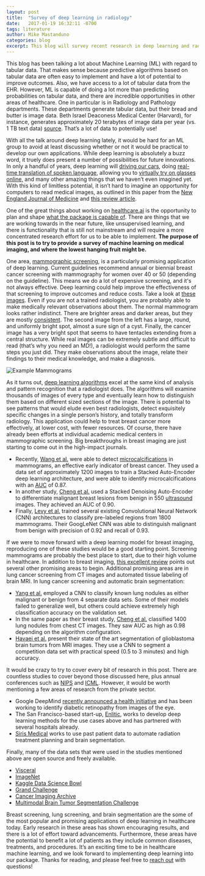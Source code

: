 ```yaml
---
layout: post
title:  "Survey of deep learning in radiology"
date:   2017-01-19 16:32:11 -0700
tags: literature
author: Mike Mastanduno
categories: blog
excerpt: This blog will survey recent research in deep learning and radiology.
---
```


This blog has been talking a lot about Machine Learning (ML) with regard to tabular data. That makes sense because predictive algorithms based on tabular data are often easy to implement and have a lot of potential to improve outcomes. Also, we have access to a lot of tabular data from the EHR.  However, ML is capable of doing a lot more than predicting probabilities on tabular data, and there are incredible opportunities in other areas of healthcare. One in particular is in Radiology and Pathology departments. These departments generate tabular data, but their bread and butter is image data. Beth Israel Deaconess Medical Center (Harvard), for instance, generates approximately 20 terabytes of image data per year (vs. 1 TB text data) [source](http://geekdoctor.blogspot.com/2011/04/cost-of-storing-patient-records.html). That’s a lot of data to potentially use!


With all the talk around deep learning lately, it would be hard for an ML group to avoid at least discussing whether or not it would be practical to develop our own applications. While deep learning is absolutely a buzz word, it truely does present a number of possibilities for future innovations. In only a handful of years, deep learning will [driving our cars](https://www.tesla.com/autopilot), doing [real-time translation of spoken language](http://www.nytimes.com/2016/12/14/magazine/the-great-ai-awakening.html?smid=pl-share&_r=0), allowing you to [virtually try on glasses online](https://www.ditto.com/), and many other amazing things that we haven’t even imagined yet. With this kind of limitless potential, it isn’t hard to imagine an opportunity for computers to read medical images, as outlined in this paper from the [New England Journal of Medicine](http://www.nejm.org/doi/full/10.1056/NEJMp1606181) and [this review article](http://ieeexplore.ieee.org/ielx7/6221020/6363502/07801947.pdf?tp=&arnumber=7801947&isnumber=6363502).


One of the great things about working on [healthcare.ai](/) is the opportunity to plan and shape [what the package is capable of](/blog/2016/12/21/which-algorithms-are-in-healthcareai/). There are things that we are working towards in the near future, like unsupervised learning, and there is functionality that is still not mainstream and will require a more concentrated research effort for us to be able to implement. **The purpose of this post is to try to provide a survey of machine learning on medical imaging, and where the lowest hanging fruit might be.**


One area, [mammographic screening](https://www.cancer.gov/types/breast/mammograms-fact-sheet#q1), is a particularly promising application of deep learning. Current guidelines recommend annual or biennial breast cancer screening with mammography for women over 40 or 50 (depending on the guideline). This means we do a lot of expensive screening, and it's not always effective. Deep learning could help improve the effectiveness of that screening to improve outcomes and reduce costs. Take a look at [these images](http://ashevillegynecologywellness.com/wp-content/uploads/2016/05/MammoGram-Seriesshow.jpg). Even if you are not a trained radiologist, you are probably able to make medically relevant observations about them. The normal mammogram looks rather indistinct. There are brighter areas and darker areas, but they are mostly [consistent](http://www.facingourrisk.org/our-role-and-impact/advocacy/documents/breast-screening-comparison-chart.pdf). The second image from the left has a large, round, and uniformly bright spot, almost a sure sign of a cyst. Finally, the cancer image has a very bright spot that seems to have tentacles extending from a central structure. While real images can be extremely subtle and difficult to read (that’s why you need an MD!), a radiologist would perform the same steps you just did. They make observations about the image, relate their findings to their medical knowledge, and make a diagnosis.


![Example Mammograms](/assets/radPost_mammo.png)


As it turns out, [deep learning algorithms](http://www.nature.com/nature/journal/v521/n7553/full/nature14539.html) excel at the same kind of analysis and pattern recognition that a radiologist does. The algorithms will examine thousands of images of every type and eventually learn how to distinguish them based on different sized sections of the image. There is potential to see patterns that would elude even best radiologists, detect exquisitely specific changes in a single person’s history, and totally transform radiology. This application could help to treat breast cancer more effectively, at lower cost, with fewer resources.
Of course, there have already been efforts at individual academic medical centers in mammographic screening. Big breakthroughs in breast imaging are just starting to come out in the high-impact journals.
- Recently, [Wang et al.][1] were able to detect [microcalcifications](http://www.mayoclinic.org/symptoms/breast-calcifications/basics/definition/sym-20050834) in mammograms, an effective early indicator of breast cancer. They used a data set of approximately 1200 images to train a Stacked Auto-Encoder deep learning architecture, and were able to identify microcalcifications with an [AUC](/blog/2016/12/15/model-evaluation-using-roc-curves/) of 0.87.
- In another study, [Cheng et al.](http://www.nature.com/articles/srep24454) used a Stacked Denoising Auto-Encoder to differentiate malignant breast lesions from benign in 550 [ultrasound](http://www.cancer.org/cancer/breast-cancer/screening-tests-and-early-detection/breast-ultrasound.html) images. They achieved an AUC of 0.90.
- Finally, [Levy et al.](https://arxiv.org/abs/1612.00542) trained several existing Convolutional Neural Network (CNN) architectures to classify pre-labeled regions from 1800 mammograms. Their GoogLeNet CNN was able to distinguish malignant from benign with precision of 0.92 and recall of 0.93.


If we were to move forward with a deep learning model for breast imaging, reproducing one of these studies would be a good starting point. Screening mammograms are probably the best place to start, due to their high volume in healthcare. In addition to breast imaging, [this excellent review](http://ieeexplore.ieee.org/stamp/stamp.jsp?arnumber=7463094) points out several other promising areas to begin. Additional promising areas are in lung cancer screening from CT images and automated tissue labeling of brain MRI. In lung cancer screening and automatic brain segmentation:
- [Yang et al.](https://arxiv.org/ftp/arxiv/papers/1611/1611.06651.pdf) employed a CNN to classify known lung nodules as either malignant or benign from 4 separate data sets. Some of their models failed to generalize well, but others could achieve extremely high classification accuracy on the validation set. 
- In the same paper as their breast study, [Cheng et al.](http://www.nature.com/articles/srep24454) classified 1400 lung nodules from chest CT images. They saw AUC as high as 0.98 depending on the algorithm configuration.
- [Havaei et al.](http://www.sciencedirect.com/science/article/pii/S1361841516300330) present their state of the art segmentation of glioblastoma brain tumors from MRI images. They use a CNN to segment a competition data set with practical speed (0.5 to 3 minutes) and high accuracy. 


It would be crazy to try to cover every bit of research in this post. There are countless studies to cover beyond those discussed here, plus annual conferences such as [NIPS](https://nips.cc/) and [ICML](https://2017.icml.cc/). However, it would be worth mentioning a few areas of research from the private sector.
-	Google DeepMind [recently announced a health initiative](https://deepmind.com/applied/deepmind-health/) and has been working to identify diabetic retinopathy from images of the eye. 
-	The San Francisco-based start-up, [Enlitic](http://www.enlitic.com/), works to develop deep learning methods for the use cases above and has partnered with several hospitals already.
-	[Siris Medical](http://siris-medical.com/) works to use past patient data to automate radiation treatment planning and brain segmentation. 


Finally, many of the data sets that were used in the studies mentioned above are open source and freely available.  
- [Visceral](http://www.visceral.eu/)
- [ImageNet](http://image-net.org/)
- [Kaggle Data Science Bowl](https://www.kaggle.com/c/data-science-bowl-2017)
- [Grand Challenge](https://grand-challenge.org/All_Challenges/)
- [Cancer Imaging Archive](http://www.cancerimagingarchive.net/)
- [Multimodal Brain Tumor Segmentation Challenge](http://braintumorsegmentation.org/)


Breast screening, lung screening, and brain segmentation are the some of the most popular and promising applications of deep learning in healthcare today. Early research in these areas has shown encouraging results, and there is a lot of effort toward advancements. Furthermore, these areas have the potential to benefit a lot of patients as they include common diseases, treatments, and procedures. It’s an exciting time to be in healthcare machine learning, and we look forward to implementing deep learning into our package.   Thanks for reading, and please feel free to [reach out](/contact.html) with questions!


[1]:http://www.nature.com/articles/srep27327